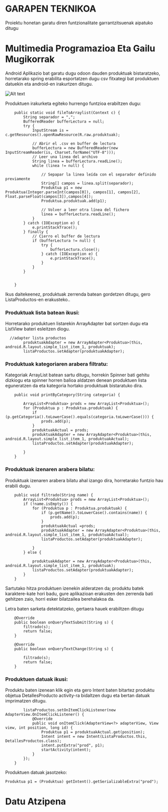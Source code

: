 # GARAPEN TEKNIKOA

Proiektu honetan garatu diren funtzionalitate garrantzitsuenak aipatuko ditugu

# Multimedia Programazioa Eta Gailu Mugikorrak
Android Aplikazio bat garatu dugu odoon dauden produktuak bistaratzeko, horretarako spring erabilita esportatzen dugu csv fitxategi bat produktuen datuekin eta android-en irakurtzen ditugu.

![Alt text](https://cdn.discordapp.com/attachments/805837040566534207/898469337629868063/AndroidAplikazioa.png "Android Klase Diagrama")

Produktuen irakurketa egiteko hurrengo funtzioa erabiltzen dugu:


```
    public static void fileToArraylist(Context c) {
        String separador = ",";
        BufferedReader bufferLectura = null;
        try {
            InputStream is = c.getResources().openRawResource(R.raw.produktuak);

            // Abrir el .csv en buffer de lectura
            bufferLectura = new BufferedReader(new InputStreamReader(is, Charset.forName("UTF-8")));
            // Leer una linea del archivo
            String linea = bufferLectura.readLine();
            while (linea != null) {

                // Sepapar la linea leída con el separador definido previamente
                String[] campos = linea.split(separador);
                Produktua p1 = new Produktua(Integer.parseInt(campos[0]), campos[1], campos[2], Float.parseFloat(campos[3]),campos[4]);
                Produktua.produktuak.add(p1);

                // Volver a leer otra línea del fichero
                linea = bufferLectura.readLine();
            }
        } catch (IOException e) {
            e.printStackTrace();
        } finally {
            // Cierro el buffer de lectura
            if (bufferLectura != null) {
                try {
                    bufferLectura.close();
                } catch (IOException e) {
                    e.printStackTrace();
                }
            }
        }


    }
```

Ikus daitekeenez, produktuak zerrenda batean gordetzen ditugu, gero ListaProductos-en erakusteko..

### Produktuak lista batean ikusi: 
Horretarako produktuen listarekin ArrayAdapter bat sortzen dugu eta ListView bateri esleitzen diogu.
```
  //adapter lista productos
        produktuakAdapter = new ArrayAdapter<Produktua>(this, android.R.layout.simple_list_item_1, produktuak);
        listaProductos.setAdapter(produktuakAdapter);
```

### Produktuak kategoriaren arabera filtratu:
 
Kategoriak ArrayList<String> batean sartu ditugu, horrekin Spinner bati gehitu dizkiogu eta spinner horren balioa aldatzen denean produktuen lista eguneratzen da eta kategoria hortako produktuak bistaratuko dira.

```
    public void printByCategory(String categoria) {

        ArrayList<Produktua> prods = new ArrayList<Produktua>();
        for (Produktua p : Produktua.produktuak) {
            if (p.getCategoria().toLowerCase().equals(categoria.toLowerCase())) {
                prods.add(p);
            }
            produktuakActual = prods;
            produktuakAdapter = new ArrayAdapter<Produktua>(this, android.R.layout.simple_list_item_1, produktuakActual);
            listaProductos.setAdapter(produktuakAdapter);

        }
    }
```

### Produktuak izenaren arabera bilatu:

Produktuak izenaren arabera bilatu ahal izango dira, horretarako funtzio hau erabili dugu.

```    
	public void filtrado(String name) {
        ArrayList<Produktua> prods = new ArrayList<Produktua>();
        if (!name.isEmpty()) {
            for (Produktua p : Produktua.produktuak) {
                if (p.getName().toLowerCase().contains(name)) {
                    prods.add(p);
                }
                produktuakActual =prods;
                produktuakAdapter = new ArrayAdapter<Produktua>(this, android.R.layout.simple_list_item_1, produktuakActual);
                listaProductos.setAdapter(produktuakAdapter);

            }
        } else {

            produktuakAdapter = new ArrayAdapter<Produktua>(this, android.R.layout.simple_list_item_1, produktuak);
            listaProductos.setAdapter(produktuakAdapter);
        }
    }
```

Sartutako hitza produktuen izenekin alderatzen da; produktu batek karaktere-kate hori badu, gure aplikazioan erakusten den zerrenda bati gehitzen zaio, horri esker bilatzailea berehalakoa da.

Letra baten sarketa detektatzeko, gertaera hauek erabiltzen ditugu

```
	@Override
    public boolean onQueryTextSubmit(String s) {
        filtrado(s);
        return false;
    }

    @Override
    public boolean onQueryTextChange(String s) {

        filtrado(s);
        return false;
    }
```

### Produktuen datuak ikusi:

Produktu baten izenean klik egin eta gero Intent baten bitartez produktu objetua DetallesProducto activity-ra bidaltzen dugu eta bertan datuak imprimatzen ditugu.

```
        listaProductos.setOnItemClickListener(new AdapterView.OnItemClickListener() {
            @Override
            public void onItemClick(AdapterView<?> adapterView, View view, int position, long id) {
                Produktua p1 = produktuakActual.get(position);
                Intent intent = new Intent(ListaProductos.this, DetallesProductos.class);
                intent.putExtra("prod", p1);
                startActivity(intent);
            }
        });
    }
```

Produktuen datuak jasotzeko:
```
Produktua p1 = (Produktua) getIntent().getSerializableExtra("prod");
```

# Datu Atzipena

